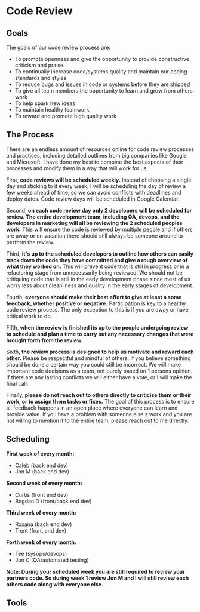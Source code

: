 # Code Review

## Goals

The goals of our code review process are:

- To promote openness and give the opportunity to provide constructive criticism and praise.
- To continually increase code/systems quality and maintain our coding standards and styles
- To reduce bugs and issues in code or systems before they are shipped
- To give all team members the opportunity to learn and grow from others work
- To help spark new ideas
- To maintain healthy teamwork
- To reward and promote high quality work

## The Process

There are an endless amount of resources online for code review processes and practices, including detailed outlines from big companies like Google and Microsoft. I have done my best to combine the best aspects of their processes and modify them in a way that will work for us.

First, **code reviews will be scheduled weekly.** Instead of choosing a single day and sticking to it every week, I will be scheduling the day of review a few weeks ahead of time, so we can avoid conflicts with deadlines and deploy dates. Code review days will be scheduled in Google Calendar.

Second, **on each code review day only 2 developers will be scheduled for review. The entire development team, including QA, devops, and the developers in marketing will all be reviewing the 2 scheduled peoples work.** This will ensure the code is reviewed by multiple people and if others are away or on vacation there should still always be someone around to perform the review.

Third, **it's up to the scheduled developers to outline how others can easily track down the code they have committed and give a rough overview of what they worked on.** This will prevent code that is still in progress or in a refactoring stage from unnecessarily being reviewed. We should not be critiquing code that is still in the early development phase since most of us worry less about cleanliness and quality in the early stages of development.

Fourth, **everyone should make their best effort to give at least a some feedback, whether positive or negative.** Participation is key to a healthy code review process. The only exception to this is if you are away or have critical work to do.

Fifth, **when the review is finished its up to the people undergoing review to schedule and plan a time to carry out any necessary changes that were brought forth from the review.**

Sixth, **the review process is designed to help us motivate and reward each other.** Please be respectful and mindful of others. If you believe something should be done a certain way you could still be incorrect. We will make important code decisions as a team, not purely based on 1 persons opinion. If there are any lasting conflicts we will either have a vote, or I will make the final call.

Finally, **please do not reach out to others directly to criticise them or their work, or to assign them tasks or fixes.** The goal of this process is to ensure all feedback happens in an open place where everyone can learn and provide value. If you have a problem with someone else's work and you are not willing to mention it to the entire team, please reach out to me directly.

## Scheduling

**First week of every month:**
- Caleb (back end dev)
- Jon M (back end dev)

**Second week of every month:**
- Curtis (front end dev)
- Bogdan D (front/back end dev)

**Third week of every month:**
- Roxana (back end dev)
- Trent (front end dev)

**Forth week of every month:**
- Tee (sysops/devops)
- Jon C (QA/automated testing)

**Note: During your scheduled week you are still required to review your partners code. So during week 1 review Jon M and I will still review each others code along with everyone else.**

## Tools